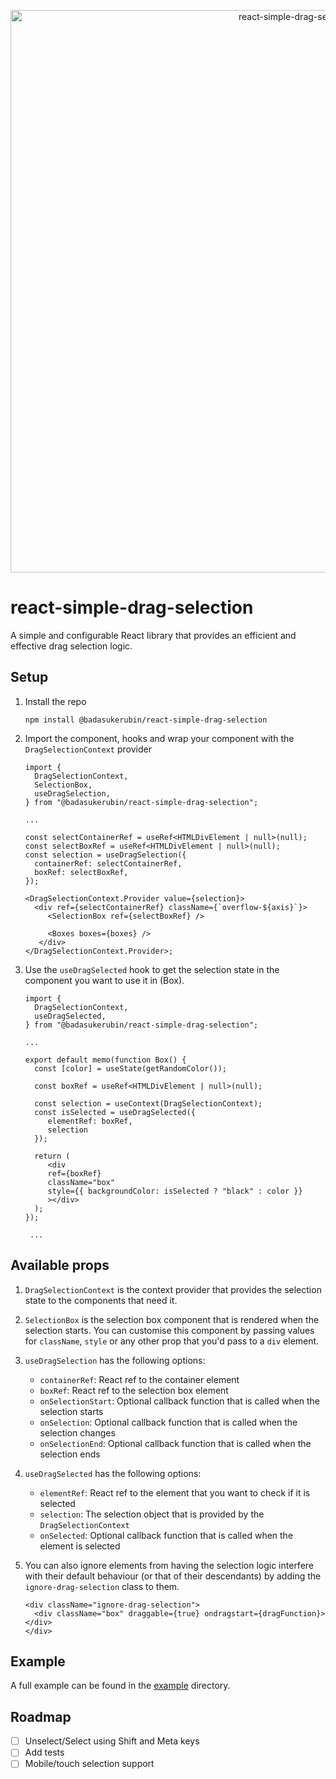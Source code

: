 <!-- attach gif -->
<p align="center">
    <img src="https://github.com/badasukerubin/react-simple-drag-selection/blob/v1.0.2/assets/react-simple-drag-selection.gif?raw=true" alt="react-simple-drag-selection" style="width:900px" />
</p>

# react-simple-drag-selection

A simple and configurable React library that provides an efficient and effective drag selection logic.

## Setup

1. Install the repo

   ```
   npm install @badasukerubin/react-simple-drag-selection
   ```

2. Import the component, hooks and wrap your component with the `DragSelectionContext` provider

   ```tsx
   import {
     DragSelectionContext,
     SelectionBox,
     useDragSelection,
   } from "@badasukerubin/react-simple-drag-selection";

   ...

   const selectContainerRef = useRef<HTMLDivElement | null>(null);
   const selectBoxRef = useRef<HTMLDivElement | null>(null);
   const selection = useDragSelection({
     containerRef: selectContainerRef,
     boxRef: selectBoxRef,
   });

   <DragSelectionContext.Provider value={selection}>
     <div ref={selectContainerRef} className={`overflow-${axis}`}>
        <SelectionBox ref={selectBoxRef} />

        <Boxes boxes={boxes} />
      </div>
   </DragSelectionContext.Provider>;
   ```

3. Use the `useDragSelected` hook to get the selection state in the component you want to use it in (Box).

   ```tsx
   import {
     DragSelectionContext,
     useDragSelected,
   } from "@badasukerubin/react-simple-drag-selection";

   ...

   export default memo(function Box() {
     const [color] = useState(getRandomColor());

     const boxRef = useRef<HTMLDivElement | null>(null);

     const selection = useContext(DragSelectionContext);
     const isSelected = useDragSelected({
        elementRef: boxRef,
        selection
     });

     return (
        <div
        ref={boxRef}
        className="box"
        style={{ backgroundColor: isSelected ? "black" : color }}
        ></div>
     );
   });

    ...
   ```

## Available props

1. `DragSelectionContext` is the context provider that provides the selection state to the components that need it.

2. `SelectionBox` is the selection box component that is rendered when the selection starts. You can customise this component by passing values for `className`, `style` or any other prop that you'd pass to a `div` element.

3. `useDragSelection` has the following options:

   - `containerRef`: React ref to the container element
   - `boxRef`: React ref to the selection box element
   - `onSelectionStart`: Optional callback function that is called when the selection starts
   - `onSelection`: Optional callback function that is called when the selection changes
   - `onSelectionEnd`: Optional callback function that is called when the selection ends

4. `useDragSelected` has the following options:

   - `elementRef`: React ref to the element that you want to check if it is selected
   - `selection`: The selection object that is provided by the `DragSelectionContext`
   - `onSelected`: Optional callback function that is called when the element is selected

5. You can also ignore elements from having the selection logic interfere with their default behaviour (or that of their descendants) by adding the `ignore-drag-selection` class to them.

   ```tsx
   <div className="ignore-drag-selection">
     <div className="box" draggable={true} ondragstart={dragFunction}></div>
   </div>
   ```

## Example

A full example can be found in the [example](https://github.com/badasukerubin/react-simple-drag-selection/tree/main/example) directory.

## Roadmap

- [ ] Unselect/Select using Shift and Meta keys
- [ ] Add tests
- [ ] Mobile/touch selection support

